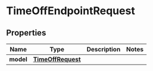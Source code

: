 

# TimeOffEndpointRequest


## Properties

Name | Type | Description | Notes
------------ | ------------- | ------------- | -------------
**model** | [**TimeOffRequest**](TimeOffRequest.md) |  | 



